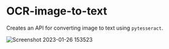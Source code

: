 # OCR-image-to-text

Creates an API for converting image to text using `pytesseract`. 

![Screenshot 2023-01-26 153523](https://user-images.githubusercontent.com/34719495/214974112-4ad1517c-8f7c-476a-bd33-4996cf805398.jpg)
